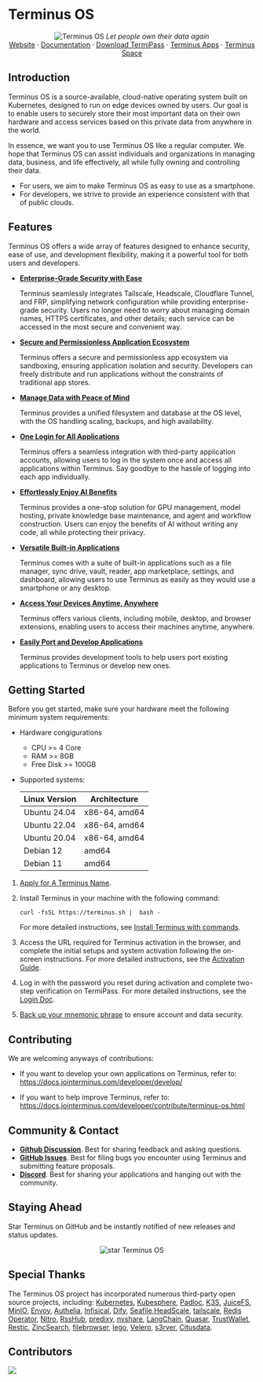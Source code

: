 # Terminus OS

<p align="center">
    <picture>
         <img alt="Terminus OS" src="https://raw.githubusercontent.com/beclab/terminus/main/images/banner1.jpg"/>
    </picture>
    <i>Let people own their data again</i>
    <br>
  <a href="https://www.jointerminus.com">Website</a> ·
  <a href="https://docs.jointerminus.com">Documentation</a> ·
  <a href="https://docs.jointerminus.com/how-to/termipass/overview.html#download">Download TermiPass</a> ·
  <a href="https://github.com/beclab/apps">Terminus Apps</a> ·
  <a href="https://space.jointerminus.com">Terminus Space</a>
</p>


## Introduction

Terminus OS is a source-available, cloud-native operating system built on Kubernetes, designed to run on edge devices owned by users. Our goal is to enable users to securely store their most important data on their own hardware and access services based on this private data from anywhere in the world.

In essence, we want you to use Terminus OS like a regular computer. We hope that Terminus OS can assist individuals and organizations in managing data, business, and life effectively, all while fully owning and controlling their data.

- For users, we aim to make Terminus OS as easy to use as a smartphone.
- For developers, we strive to provide an experience consistent with that of public clouds.

## Features

Terminus OS offers a wide array of features designed to enhance security, ease of use, and development flexibility, making it a powerful tool for both users and developers.

- [**Enterprise-Grade Security with Ease**](https://docs.jointerminus.com/overview/terminus/network.html)

   Terminus seamlessly integrates Tailscale, Headscale, Cloudflare Tunnel, and FRP, simplifying network configuration while providing enterprise-grade security. Users no longer need to worry about managing domain names, HTTPS certificates, and other details; each service can be accessed in the most secure and convenient way.

- [**Secure and Permissionless Application Ecosystem**](https://docs.jointerminus.com/overview/terminus/application.html)

   Terminus offers a secure and permissionless app ecosystem via sandboxing, ensuring application isolation and security. Developers can freely distribute and run applications without the constraints of traditional app stores.

- [**Manage Data with Peace of Mind**](https://docs.jointerminus.com/overview/terminus/data.html)

   Terminus provides a unified filesystem and database at the OS level, with the OS handling scaling, backups, and high availability.

- [**One Login for All Applications**](https://docs.jointerminus.com/overview/terminus/account.html)
  
   Terminus offers a seamless integration with third-party application accounts, allowing users to log in the system once and access all applications within Terminus. Say goodbye to the hassle of logging into each app individually.

- [**Effortlessly Enjoy AI Benefits**](https://docs.jointerminus.com/overview/terminus/ai.html)
   
   Terminus provides a one-stop solution for GPU management, model hosting, private knowledge base maintenance, and agent and workflow construction. Users can enjoy the benefits of AI without writing any code, all while protecting their privacy.

- [**Versatile Built-in Applications**](https://docs.jointerminus.com/how-to/terminus/)
  
   Terminus comes with a suite of built-in applications such as a file manager, sync drive, vault, reader, app marketplace, settings, and dashboard, allowing users to use Terminus as easily as they would use a smartphone or any desktop. 

- [**Access Your Devices Anytime, Anywhere**](https://github.com/beclab/TermiPass)
   
   Terminus offers various clients, including mobile, desktop, and browser extensions, enabling users to access their machines anytime, anywhere.

- [**Easily Port and Develop Applications**](https://docs.jointerminus.com/overview/terminus/network.html)
  
   Terminus provides development tools to help users port existing applications to Terminus or develop new ones.


## Getting Started

Before you get started, make sure your hardware meet the following minimum system requirements:

- Hardware congigurations

  - CPU >= 4 Core
  - RAM >= 8GB
  - Free Disk >= 100GB
- Supported systems:
   
   | Linux Version | Architecture |
   | -------------- | ------ |
   | Ubuntu 24.04   | x86-64, amd64 |
   | Ubuntu 22.04   | x86-64, amd64 |
   | Ubuntu 20.04   | x86-64, amd64 |
   | Debian 12  | amd64 |
   | Debian 11  | amd64 |
      

1. [Apply for A Terminus Name](https://docs.jointerminus.com/how-to/termipass/account/#create-terminus-name). 
   
2. Install Terminus in your machine with the following command: 
   ```
   curl -fsSL https://terminus.sh |  bash -
   ```
   For more detailed instructions, see [Install Terminus with commands](https://docs.jointerminus.com/how-to/terminus/setup/install.html#install).

3. Access the URL required for Terminus activation in the browser, and complete the initial setups and system activation following the on-screen instructions. For more detailed instructions, see the [Activation Guide](../../how-to/terminus/setup/wizard.md).
   
4. Log in with the password you reset during activation and complete two-step verification on TermiPass. For more detailed instructions, see the [Login Doc](../../how-to/terminus/setup/login.md).
   
5. [Back up your mnemonic phrase](../../how-to/termipass/account/index.md#backup-mnemonic-phrase.md) to ensure account and data security.



## Contributing

We are welcoming anyways of contributions:

- If you want to develop your own applications on Terminus, refer to:
https://docs.jointerminus.com/developer/develop/


- If you want to help improve Terminus, refer to:
https://docs.jointerminus.com/developer/contribute/terminus-os.html

## Community & Contact

* [**Github Discussion**](https://github.com/beclab/terminus/discussions). Best for sharing feedback and asking questions.
* [**GitHub Issues**](https://github.com/beclab/terminus/issues). Best for filing bugs you encounter using Terminus and submitting feature proposals. 
* [**Discord**](https://discord.gg/ShjkCBs2). Best for sharing your applications and hanging out with the community.

## Staying Ahead

Star Terminus on GitHub and be instantly notified of new releases and status updates. 

<p align="center">
    <picture>
        <img alt="star Terminus OS" src="https://raw.githubusercontent.com/beclab/terminus/main/images/star.gif"/>
    </picture>
</p>


## Special Thanks 

The Terminus OS project has incorporated numerous third-party open source projects, including: [Kubernetes](https://kubernetes.io/), [Kubesphere](https://github.com/kubesphere/kubesphere), [Padloc](https://padloc.app/), [K3S](https://k3s.io/), [JuiceFS](https://github.com/juicedata/juicefs), [MinIO](https://github.com/minio/minio), [Envoy](https://github.com/envoyproxy/envoy), [Authelia](https://github.com/authelia/authelia), [Infisical](https://github.com/Infisical/infisical), [Dify](https://github.com/langgenius/dify), [Seafile](https://github.com/haiwen/seafile),[HeadScale](https://headscale.net/), [tailscale](https://tailscale.com/), [Redis Operator](https://github.com/spotahome/redis-operator), [Nitro](https://nitro.jan.ai/), [RssHub](http://rsshub.app/), [predixy](https://github.com/joyieldInc/predixy), [nvshare](https://github.com/grgalex/nvshare), [LangChain](https://www.langchain.com/), [Quasar](https://quasar.dev/), [TrustWallet](https://trustwallet.com/), [Restic](https://restic.net/), [ZincSearch](https://zincsearch-docs.zinc.dev/), [filebrowser](https://filebrowser.org/), [lego](https://go-acme.github.io/lego/), [Velero](https://velero.io/), [s3rver](https://github.com/jamhall/s3rver), [Citusdata](https://www.citusdata.com/).

## Contributors
<a href="https://github.com/beclab/terminus/graphs/contributors"> <img src="https://contrib.rocks/image?repo=beclab/terminus" /> </a>